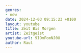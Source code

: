 ```yaml
---
genres:
- ndw
date: 2024-12-03 09:15:23 +0100
layout: youtube
title: Zeit Bis Morgen 
artist: Zeitgeist
youtube-url: 9IOmFomNJ0U
author: Raul
---
```


